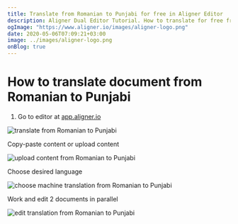 ```yaml
---
title: Translate from Romanian to Punjabi for free in Aligner Editor
description: Aligner Dual Editor Tutorial. How to translate for free from Romanian to Punjabi. Aligner is multilingual document management platform. 
ogImage: "https://www.aligner.io/images/aligner-logo.png"
date: 2020-05-06T07:09:21+03:00
image: ../images/aligner-logo.png
onBlog: true
---
```


# How to translate document from Romanian to Punjabi

1. Go to editor at [app.aligner.io](https://app.aligner.io "Aligner App web page")

![translate from Romanian to Punjabi](../aligner-blank-editor.png "translate from Romanian to Punjabi")

Copy-paste content or upload content

![upload content from Romanian to Punjabi](../aligner-uploaded-document.png "upload content from Romanian to Punjabi")

Choose desired language

![choose machine translation from Romanian to Punjabi](../aligner-language-dropdown.png "choose machine translation from Romanian to Punjabi")

Work and edit 2 documents in parallel

![edit translation from Romanian to Punjabi](../aligner-double-sitded-editor.png "edit translation from Romanian to Punjabi")

